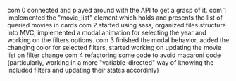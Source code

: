 com 0
connected and played around with the API to get a grasp of it.
com 1
implemented the "movie_list" element which holds and presents the list of queried movies in cards
com 2
started using sass, organized files structure into MVC, implemented a modal animation for selecting the year and working on the filters options.
com 3
finished the modal behavior, added the changing color for selected filters, started working on updating the movie list on filter change
com 4
refactoring some code to avoid macaroni code (particularly, working in a more "variable-directed" way of knowing the included filters and updating their states accordinly)
